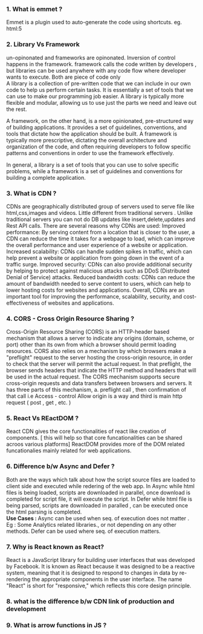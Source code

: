 <h3>1. What is emmet ?</h3>
<p>Emmet is a plugin used to auto-generate the code using shortcuts. eg. html:5</p>

<h3>2. Library Vs Framework</h3>
<p>un-opinonated and frameworks are opinonated.
Inversion of control happens in the framework.
framework calls the code written by developers , but libraries can be used anywhere with any code flow where developer wants to execute.
Both are piece of code only<br/>
A library is a collection of pre-written code that we can include in our own code to help us perform certain tasks. It is essentially a set of tools that we can use to make our programming job easier. A library is typically more flexible and modular, allowing us to use just the parts we need and leave out the rest.

A framework, on the other hand, is a more opinionated, pre-structured way of building applications. It provides a set of guidelines, conventions, and tools that dictate how the application should be built. A framework is typically more prescriptive, dictating the overall architecture and organization of the code, and often requiring developers to follow specific patterns and conventions in order to use the framework effectively.

In general, a library is a set of tools that you can use to solve specific problems, while a framework is a set of guidelines and conventions for building a complete application.

</p>

<h3>3. What is CDN ?</h3>
<p>CDNs are geographically distributed group of servers used to serve file like html,css,images and videos.
Little different from traditional servers . Unlike traditional servers you can not do DB updates like insert,delete,updates and Rest API calls.
There are several reasons why CDNs are used:
Improved performance: By serving content from a location that is closer to the user, a CDN can reduce the time it takes for a webpage to load, which can improve the overall performance and user experience of a website or application.
Increased scalability: CDNs can handle sudden spikes in traffic, which can help prevent a website or application from going down in the event of a traffic surge.
Improved security: CDNs can also provide additional security by helping to protect against malicious attacks such as DDoS (Distributed Denial of Service) attacks.
Reduced bandwidth costs: CDNs can reduce the amount of bandwidth needed to serve content to users, which can help to lower hosting costs for websites and applications.
Overall, CDNs are an important tool for improving the performance, scalability, security, and cost-effectiveness of websites and applications.
</p>

<h3>4. CORS - Cross Origin Resource Sharing ?</h3>
<p>Cross-Origin Resource Sharing (CORS) is an HTTP-header based mechanism that allows a server to indicate any origins (domain, scheme, or port) other than its own from which a browser should permit loading resources. CORS also relies on a mechanism by which browsers make a "preflight" request to the server hosting the cross-origin resource, in order to check that the server will permit the actual request. In that preflight, the browser sends headers that indicate the HTTP method and headers that will be used in the actual request. The CORS mechanism supports secure cross-origin requests and data transfers between browsers and servers. It has three parts of this mechanism, a. preflight call , then confirmation of that call i.e Access - control Allow origin is a way and third is main http request ( post , get , etc. ) </p>

<h3>5. React Vs REactDOM ?</h3>
<p>
React CDN gives the core functionalities of react like creation of components. [ this will help so that core funcationalities can be shared acroos various platforms]
ReactDOM provides more of the DOM related funcationalies mainly related for web applications. 
</p>

<h3>6. Difference b/w Async and Defer ?</h3>
<p>
Both are the ways which talk about how the script source files are loaded to client side and executed while redering of the web app.
In Async while html files is being loaded, scripts are downloaded in parallel, once download is completed for script file, it will execute the script.
In Defer while html file is being parsed, scripts are downloaded in paralled , can be executed once the html parsing is completed.
<br/><b>Use Cases : </b>
Async can be used when seq. of execution does not matter . Eg : Some Analytics related libraries., or not depending on any other methods.
Defer can be used where seq. of execution matters.
</p>

<h3>7. Why is React known as React?</h3>
<p>
React is a JavaScript library for building user interfaces that was developed by Facebook. It is known as React because it was designed to be a reactive system, meaning that it is designed to respond to changes in data by re-rendering the appropriate components in the user interface. The name "React" is short for "responsive," which reflects this core design principle.
</p>

<h3> 8. what is the difference b/w CDN link of production and development <h3>
<p>
</p>

<h3> 9. What is arrow functions in JS ? </h3>
<p>
</p>